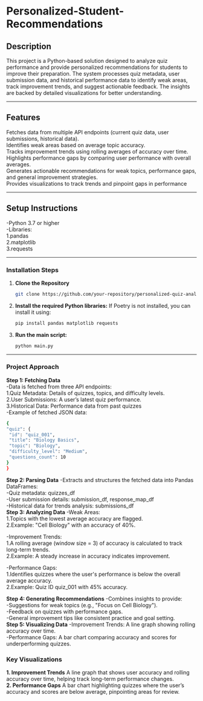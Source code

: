 # **Personalized-Student-Recommendations**

## **Description**
This project is a Python-based solution designed to analyze quiz performance and provide personalized recommendations for students to improve their preparation. The system processes quiz metadata, user submission data, and historical performance data to identify weak areas, track improvement trends, and suggest actionable feedback. The insights are backed by detailed visualizations for better understanding.

---

## **Features**
Fetches data from multiple API endpoints (current quiz data, user submissions, historical data).<br>
Identifies weak areas based on average topic accuracy.<br>
Tracks improvement trends using rolling averages of accuracy over time.<br>
Highlights performance gaps by comparing user performance with overall averages.<br>
Generates actionable recommendations for weak topics, performance gaps, and general improvement strategies.<br>
Provides visualizations to track trends and pinpoint gaps in performance<br>

---

## **Setup Instructions**
-Python 3.7 or higher<br>
-Libraries:<br>
    1.pandas<br>
    2.matplotlib<br>
    3.requests<br>

---

### **Installation Steps**
1. **Clone the Repository**
   ```bash
   git clone https://github.com/your-repository/personalized-quiz-analysis.git cd personalized-quiz-analysis
   ```

2. **Install the required Python libraries:**
   If Poetry is not installed, you can install it using:
   ```bash
   pip install pandas matplotlib requests
   ```
  

3. **Run the main script:**
   ```bash
   python main.py
   ```

---



### **Project Approach**
**Step 1: Fetching Data**<br>
-Data is fetched from three API endpoints:<br>
1.Quiz Metadata: Details of quizzes, topics, and difficulty levels.<br>
2.User Submissions: A user’s latest quiz performance.<br>
3.Historical Data: Performance data from past quizzes<br>
-Example of fetched JSON data:
   ```bash
  {
  "quiz": {
    "id": "quiz_001",
    "title": "Biology Basics",
    "topic": "Biology",
    "difficulty_level": "Medium",
    "questions_count": 10
  }
}
   ```
**Step 2: Parsing Data**
-Extracts and structures the fetched data into Pandas DataFrames:<br>
-Quiz metadata: quizzes_df<br>
-User submission details: submission_df, response_map_df<br>
-Historical data for trends analysis: submissions_df<br>
**Step 3: Analyzing Data**
-Weak Areas:<br>
1.Topics with the lowest average accuracy are flagged.<br>
2.Example: "Cell Biology" with an accuracy of 40%.<br>

-Improvement Trends:<br>
1.A rolling average (window size = 3) of accuracy is calculated to track long-term trends.<br>
2.Example: A steady increase in accuracy indicates improvement.<br>

-Performance Gaps:<br>
1.Identifies quizzes where the user's performance is below the overall average accuracy.<br>
2.Example: Quiz ID quiz_001 with 45% accuracy.<br>

**Step 4: Generating Recommendations**
-Combines insights to provide:<br>
-Suggestions for weak topics (e.g., "Focus on Cell Biology").<br>
-Feedback on quizzes with performance gaps.<br>
-General improvement tips like consistent practice and goal setting.<br>
**Step 5: Visualizing Data**
-Improvement Trends: A line graph showing rolling accuracy over time.<br>
-Performance Gaps: A bar chart comparing accuracy and scores for underperforming quizzes.<br>



### **Key Visualizations**
**1. Improvement Trends**
A line graph that shows user accuracy and rolling accuracy over time, helping track long-term performance changes.<br>
**2. Performance Gaps**
A bar chart highlighting quizzes where the user’s accuracy and scores are below average, pinpointing areas for review.<br>


